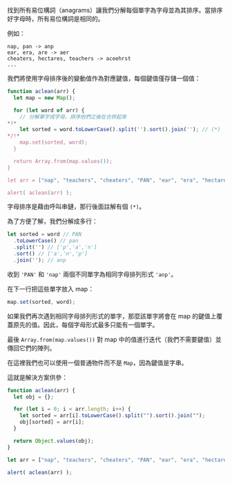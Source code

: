 找到所有易位構詞（anagrams）讓我們分解每個單字為字母並為其排序。當排序好字母時，所有易位構詞是相同的。

例如：

```
nap, pan -> anp
ear, era, are -> aer
cheaters, hectares, teachers -> aceehrst
...
```

我們將使用字母排序後的變動值作為對應鍵值，每個鍵值僅存儲一個值：

```js run
function aclean(arr) {
  let map = new Map();

  for (let word of arr) {
    // 分解單字成字母，排序他們之後在合併起來
*!*
    let sorted = word.toLowerCase().split('').sort().join(''); // (*)
*/!*
    map.set(sorted, word);
  }

  return Array.from(map.values());
}

let arr = ["nap", "teachers", "cheaters", "PAN", "ear", "era", "hectares"];

alert( aclean(arr) );
```

字母排序是藉由呼叫串鏈，那行後面註解有個 `(*)`。

為了方便了解，我們分解成多行：

```js
let sorted = word // PAN
  .toLowerCase() // pan
  .split('') // ['p','a','n']
  .sort() // ['a','n','p']
  .join(''); // anp
```

收到 `'PAN'` 和 `'nap'` 兩個不同單字為相同字母排列形式 `'anp'`。

在下一行把這些單字放入 map：

```js
map.set(sorted, word);
```

如果我們再次遇到相同字母排列形式的單字，那麼該單字將會在 map 的鍵值上覆蓋原先的值。因此，每個字母形式最多只能有一個單字。

最後 `Array.from(map.values())`  對 map 中的值進行迭代（我們不需要鍵值）並傳回它們的陣列。

在這裡我們也可以使用一個普通物件而不是 `Map`，因為鍵值是字串。

這就是解決方案供參：

```js run demo
function aclean(arr) {
  let obj = {};

  for (let i = 0; i < arr.length; i++) {
    let sorted = arr[i].toLowerCase().split("").sort().join("");
    obj[sorted] = arr[i];
  }

  return Object.values(obj);
}

let arr = ["nap", "teachers", "cheaters", "PAN", "ear", "era", "hectares"];

alert( aclean(arr) );
```
